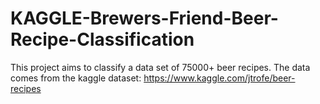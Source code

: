 # KAGGLE-Brewers-Friend-Beer-Recipe-Classification
This project aims to classify a data set of 75000+ beer recipes. The data comes from the kaggle dataset: 
https://www.kaggle.com/jtrofe/beer-recipes
